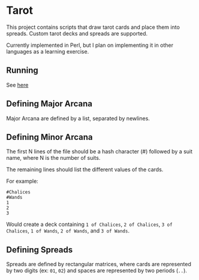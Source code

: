 # Tarot

This project contains scripts that draw tarot cards and place them into spreads.
Custom tarot decks and spreads are supported. 

Currently implemented in Perl, but I plan on implementing it in other languages
as a learning exercise.

## Running

See [here](https://github.com/nathalie-tate/tarot/tree/master/perl)

## Defining Major Arcana

Major Arcana are defined by a list, separated by newlines. 

## Defining Minor Arcana

The first N lines of the file should be a hash character (#) followed by a suit 
name, where N is the number of suits.

The remaining lines should list the different values of the cards.

For example:
```
#Chalices
#Wands
1
2
3
```
Would create a deck containing `1 of Chalices`, `2 of Chalices`, `3 of
Chalices`, `1 of Wands`, `2 of Wands`, and `3 of Wands`.

## Defining Spreads

Spreads are defined by rectangular matrices, where cards are represented by two
digits (ex: `01`, `02`) and spaces are represented by two periods (`..`).
